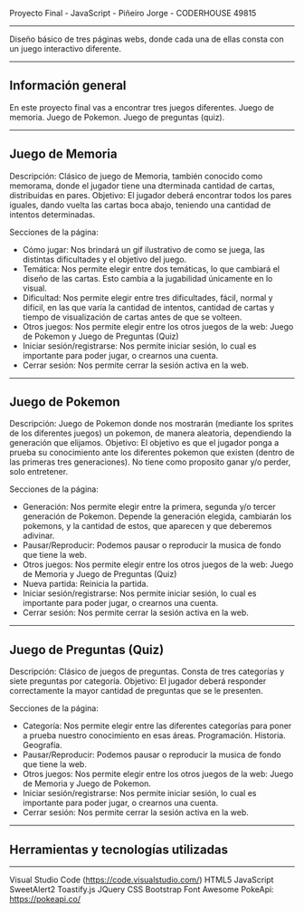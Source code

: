 Proyecto Final - JavaScript - Piñeiro Jorge - CODERHOUSE 49815
***
Diseño básico de tres páginas webs, donde cada una de ellas consta con un juego interactivo diferente.
***

## Información general
En este proyecto final vas a encontrar tres juegos diferentes. Juego de memoria. Juego de Pokemon. Juego de preguntas (quiz).
***

## Juego de Memoria
Descripción: Clásico de juego de Memoria, también conocido como memorama, donde el jugador tiene una dterminada cantidad de cartas, distribuidas en pares.
Objetivo: El jugador deberá encontrar todos los pares iguales, dando vuelta las cartas boca abajo, teniendo una cantidad de intentos determinadas.

Secciones de la página:
 - Cómo jugar: Nos brindará un gif ilustrativo de como se juega, las distintas dificultades y el objetivo del juego.
 - Temática: Nos permite elegir entre dos temáticas, lo que cambiará el diseño de las cartas. Esto cambia a la jugabilidad únicamente en lo visual.
 - Dificultad: Nos permite elegir entre tres dificultades, fácil, normal y difícil, en las que varía la cantidad de intentos, cantidad de cartas y tiempo de visualización de cartas antes de que se volteen.
 - Otros juegos: Nos permite elegir entre los otros juegos de la web: Juego de Pokemon y Juego de Preguntas (Quiz)
 - Iniciar sesión/registrarse: Nos permite iniciar sesión, lo cual es importante para poder jugar, o crearnos una cuenta.
 - Cerrar sesión: Nos permite cerrar la sesión activa en la web.
***

## Juego de Pokemon
Descripción: Juego de Pokemon donde nos mostrarán (mediante los sprites de los diferentes juegos) un pokemon, de manera aleatoria, dependiendo la generación que elijamos.
Objetivo: El objetivo es que el jugador ponga a prueba su conocimiento ante los diferentes pokemon que existen (dentro de las primeras tres generaciones). No tiene como proposito ganar y/o perder, solo entretener.

Secciones de la página:
 - Generación: Nos permite elegir entre la primera, segunda y/o tercer generación de Pokemon. Depende la generación elegida, cambiarán los pokemons, y la cantidad de estos, que aparecen y que deberemos adivinar.
 - Pausar/Reproducir: Podemos pausar o reproducir la musica de fondo que tiene la web.
 - Otros juegos: Nos permite elegir entre los otros juegos de la web: Juego de Memoria y Juego de Preguntas (Quiz)
 - Nueva partida: Reinicia la partida.
 - Iniciar sesión/registrarse: Nos permite iniciar sesión, lo cual es importante para poder jugar, o crearnos una cuenta.
 - Cerrar sesión: Nos permite cerrar la sesión activa en la web.
***   

## Juego de Preguntas (Quiz)
Descripción: Clásico de juegos de preguntas. Consta de tres categorías y siete preguntas por categoría.
Objetivo: El jugador deberá responder correctamente la mayor cantidad de preguntas que se le presenten.

Secciones de la página:
 - Categoría: Nos permite elegir entre las diferentes categorías para poner a prueba nuestro conocimiento en esas áreas. Programación. Historia. Geografía.
 - Pausar/Reproducir: Podemos pausar o reproducir la musica de fondo que tiene la web.
 - Otros juegos: Nos permite elegir entre los otros juegos de la web: Juego de Memoria y Juego de Pokemon.
 - Iniciar sesión/registrarse: Nos permite iniciar sesión, lo cual es importante para poder jugar, o crearnos una cuenta.
 - Cerrar sesión: Nos permite cerrar la sesión activa en la web.

***
## Herramientas y tecnologías utilizadas
***

Visual Studio Code (https://code.visualstudio.com/)
HTML5
JavaScript
SweetAlert2
Toastify.js
JQuery
CSS
Bootstrap
Font Awesome
PokeApi: https://pokeapi.co/



